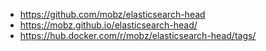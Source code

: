 

* https://github.com/mobz/elasticsearch-head
* https://mobz.github.io/elasticsearch-head/
* https://hub.docker.com/r/mobz/elasticsearch-head/tags/